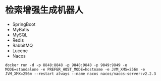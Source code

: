 # 检索增强生成机器人

* SpringBoot
* MyBatis
* MySQL
* Redis
* RabbitMQ
* Lucene
* Nacos
```shell
docker run -d -p 8848:8848 -p 9848:9848 -p 9849:9849 -e MODE=standalone -e PREFER_HOST_MODE=hostname -e JVM_XMS=256m -e JVM_XMX=256m --restart always --name nacos nacos/nacos-server:v2.2.3
```

